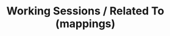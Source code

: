 ---
layout   : blocks/page-component
component: editors/working-sessions/related-to.html
title    : Working Sessions / Related To (mappings)
---